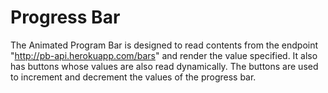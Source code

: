 # Progress Bar

The Animated Program Bar is designed to read contents from the endpoint "http://pb-api.herokuapp.com/bars" and render the value specified.
 It also has buttons whose values are also read dynamically. The buttons are used to increment and decrement the values of the progress bar. 


